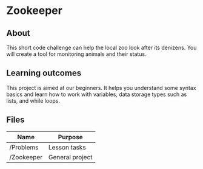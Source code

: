 # Zookeeper

## About

This short code challenge can help the local zoo look after its denizens. You will create a tool for monitoring animals and their status.

## Learning outcomes

This project is aimed at our beginners. It helps you understand some syntax basics and learn how to work with variables, data storage types such as lists, and while loops.

## Files

| Name | Purpose |
| ---- | ------- |
| /Problems | Lesson tasks |
| /Zookeeper | General project |